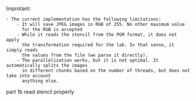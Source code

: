 Improtant:

	- The current implementation has the following limitations:
		- It will save JPEG images in RGB of 255. No other maximum value
		  for the RGB is accepted
		- While it reads the stencil from the PGM format, it does not apply 
		  the transformation required for the lab. In that sense, it simply reads
		  the values from the file (we parse it directly).
		- The parallelization works, but it is not optimal. It automatically splits the images
		  in different chunks based on the number of threads, but does not take into account
		  anything else.


part 1b
read stencil properly